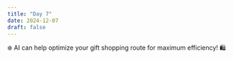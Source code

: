 ```yaml
---
title: "Day 7"
date: 2024-12-07
draft: false
---
```


❄️ AI can help optimize your gift shopping route for maximum efficiency! 🛍️
